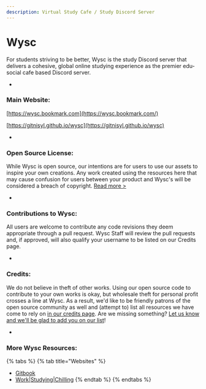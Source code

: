 ```yaml
---
description: Virtual Study Cafe / Study Discord Server
---
```


# Wysc

For students striving to be better, Wysc is the study Discord server that delivers a cohesive, global online studying experience as the premier edu-social cafe based Discord server.

-

### Main Website:

[https://wysc.bookmark.com](https://wysc.bookmark.com/)

[https://gitnisyl.github.io/wysc](https://gitnisyl.github.io/wysc)

-

### Open Source License:

While Wysc is open source, our intentions are for users to use our assets to inspire your own creations. Any work created using the resources here that may cause confusion for users between your product and Wysc's will be considered a breach of copyright. [Read more &gt;](https://gitnisyl.github.io/wysc/docs/about/brand)

-

### Contributions to Wysc:

All users are welcome to contribute any code revisions they deem appropriate through a pull request. Wysc Staff will review the pull requests and, if approved, will also qualify your username to be listed on our Credits page.

-

### Credits:

We do not believe in theft of other works. Using our open source code to contribute to your own works is okay, but wholesale theft for personal profit crosses a line at Wysc. As a result, we'd like to be friendly patrons of the open source community as well and \(attempt to\) list all resources we have come to rely on [in our credits page](https://gitnisyl.github.io/wysc/docs/about/credits). Are we missing something? [Let us know and we'll be glad to add you on our list](https://gitnisyl.github.io/wysc/docs/about/contact#official-inquiries)!

-

### More Wysc Resources:

{% tabs %}
{% tab title="Websites" %}
* [Gitbook](https://gdocs.gitbook.io/wysc)
* [Work\|Studying\|Chilling](https://gitnisyl.github.io/wysc/joinwsc)
{% endtab %}
{% endtabs %}



